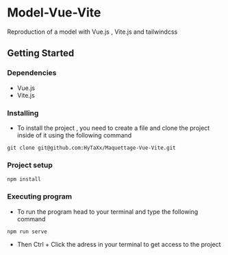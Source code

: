 # Model-Vue-Vite

Reproduction of a model with Vue.js , Vite.js and tailwindcss


## Getting Started

### Dependencies

* Vue.js
* Vite.js


### Installing

* To install the project , you need to create a file and clone the project inside of it using the following command 
```
git clone git@github.com:HyTaXx/Maquettage-Vue-Vite.git
```

### Project setup
```
npm install
```

### Executing program

* To run the program head to your terminal and type the following command
```
npm run serve
```
* Then Ctrl + Click the adress in your terminal to get access to the project


